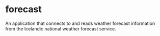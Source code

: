 # forecast
An application that connects to and reads weather forecast information from the Icelandic national weather forecast service.
